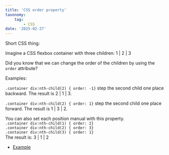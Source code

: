 ```yaml
---
title: 'CSS order property'
taxonomy:
    tag:
        - CSS
date: '2025-02-27'
---
```


Short CSS thing:

Imagine a CSS flexbox container with three children: 1 | 2 | 3

Did you know that we can change the order of the children by using the ```order``` attribute?

Examples:

```.container div:nth-child(2) { order: -1}``` step the second child one place backward. The result is 2 | 1 | 3.

```.container div:nth-child(2) { order: 1}``` step the second child one place forward. The result is 1 | 3 | 2.

You can also set each position manual with this property.    
```.container div:nth-child(1) { order: 2}```    
```.container div:nth-child(2) { order: 3}```    
```.container div:nth-child(3) { order: 1}```    
The result is: 3 | 1 | 2

- [Example](./example.html)